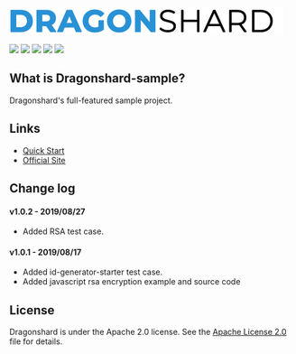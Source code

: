 

<img src="https://github.com/mayee/img-folder/blob/master/ds-logo_96.png" height="48px" alt="logo">



<p>
    <img src="https://tokei.rs/b1/github/mayee/dragonshard-sample?category=lines" >
    <img src="http://img.shields.io/:license-apache-brightgreen.svg" >
    <img src="https://img.shields.io/badge/JDK-1.8%2B-yellow" >
    <img src="https://img.shields.io/badge/SpringBoot-2.1.3-blue" >
    <img src="https://www.travis-ci.org/mayee/dragonshard-sample.svg?branch=master" >
</p>



## What is Dragonshard-sample?

Dragonshard's full-featured sample project.


## Links

-   [Quick Start](https://dragonshard.net/doc/best)
-   [Official Site](https://dragonshard.net)


## Change log
#### v1.0.2 - 2019/08/27
-  Added RSA test case.
#### v1.0.1 - 2019/08/17
-  Added id-generator-starter test case.
-  Added javascript rsa encryption example and source code



## License

Dragonshard is under the Apache 2.0 license. See the [Apache License 2.0](http://www.apache.org/licenses/LICENSE-2.0) file for details.
